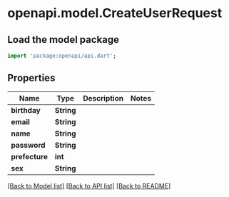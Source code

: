 # openapi.model.CreateUserRequest

## Load the model package
```dart
import 'package:openapi/api.dart';
```

## Properties
Name | Type | Description | Notes
------------ | ------------- | ------------- | -------------
**birthday** | **String** |  | 
**email** | **String** |  | 
**name** | **String** |  | 
**password** | **String** |  | 
**prefecture** | **int** |  | 
**sex** | **String** |  | 

[[Back to Model list]](../README.md#documentation-for-models) [[Back to API list]](../README.md#documentation-for-api-endpoints) [[Back to README]](../README.md)


